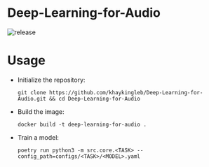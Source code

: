 # Deep-Learning-for-Audio

![release][release]

# Usage

* Initialize the repository:

  ```shell
  git clone https://github.com/khaykingleb/Deep-Learning-for-Audio.git && cd Deep-Learning-for-Audio
  ```
* Build the image:

  ```shell
  docker build -t deep-learning-for-audio .
  ```
* Train a model:

  ```shell
  poetry run python3 -m src.core.<TASK> --config_path=configs/<TASK>/<MODEL>.yaml
  ```

[release]: https://github.com/khaykingleb/Deep-Learning-for-Audio/actions/workflows/release.yaml/badge.svg
